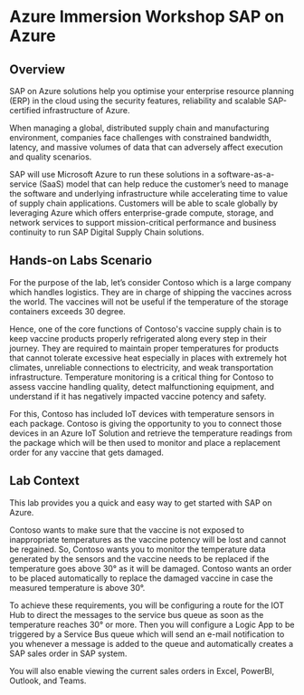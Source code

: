 # Azure Immersion Workshop SAP on Azure

## Overview

SAP on Azure solutions help you optimise your enterprise resource planning (ERP) in the cloud using the security features, reliability and scalable SAP-certified infrastructure of Azure.

When managing a global, distributed supply chain and manufacturing environment, companies face challenges with constrained bandwidth, latency, and massive volumes of data that can adversely affect execution and quality scenarios.

SAP will use Microsoft Azure to run these solutions in a software-as-a-service (SaaS) model that can help reduce the customer’s need to manage the software and underlying infrastructure while accelerating time to value of supply chain applications. Customers will be able to scale globally by leveraging Azure which offers enterprise-grade compute, storage, and network services to support mission-critical performance and business continuity to run SAP Digital Supply Chain solutions.


## Hands-on Labs Scenario

For the purpose of the lab, let’s consider Contoso which is a large company which handles logistics. 
They are in charge of shipping the vaccines across the world. The vaccines will not be useful if the temperature of the storage containers exceeds 30 degree.

Hence, one of the core functions of Contoso's vaccine supply chain is to keep vaccine products properly refrigerated along every step in their journey. They are required to maintain proper temperatures for products that cannot tolerate excessive heat especially in places with extremely hot climates, unreliable connections to electricity, and weak transportation infrastructure. Temperature monitoring is a critical thing for Contoso to assess vaccine handling quality, detect malfunctioning equipment, and understand if it has negatively impacted vaccine potency and safety.

For this, Contoso has included IoT devices with temperature sensors in each package. Contoso is giving the opportunity to you to connect those devices in an Azure IoT Solution and retrieve the temperature readings from the package which will be then used to monitor and place a replacement order for any vaccine that gets damaged.

## Lab Context

This lab provides you a quick and easy way to get started with SAP on Azure. 

Contoso wants to make sure that the vaccine is not exposed to inappropriate temperatures as the vaccine potency will be lost and cannot be regained. So, Contoso wants you to monitor the temperature data generated by the sensors and the vaccine needs to be replaced if the temperature goes above 30° as it will be damaged. Contoso wants an order to be placed automatically to replace the damaged vaccine in case the measured temperature is above 30°.

To achieve these requirements, you will be configuring a route for the IOT Hub to direct the messages to the service bus queue as soon as the temperature reaches 30° or more. Then you will configure a Logic App to be triggered by a Service Bus queue which will send an e-mail notification to you whenever a message is added to the queue and automatically creates a SAP sales order in SAP system.

You will also enable viewing the current sales orders in Excel, PowerBI, Outlook, and Teams.





